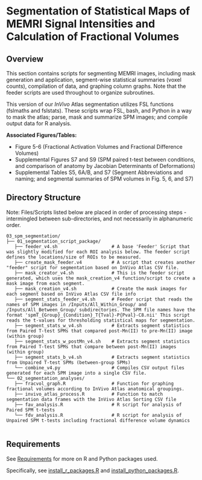 # Segmentation of Statistical Maps of MEMRI Signal Intensities and Calculation of Fractional Volumes

## Overview
This section contains scripts for segmenting MEMRI images, including mask generation and application, segment-wise statistical summaries (voxel counts), compilation of data, and graphing column graphs. Note that the feeder scripts are used throughout to organize subroutines. 

This version of our _InVivo_ Atlas segmentation utilizes FSL functions (fslmaths and fslstats). These scripts wrap FSL, bash, and Python in a way to mask the atlas; parse, mask and summarize SPM images; and compile output data for R analysis. 

**Associated Figures/Tables:**
- Figure 5-6 (Fractional Activation Volumes and Fractional Difference Volumes)
- Supplemental Figures S7 and S9 (SPM paired t-test between conditions, and comparison of anatomy by Jacobian Determinants of Deformations)
- Supplemental Tables S5, 6A/B, and S7 (Segment Abbreviations and naming; and segmental summaries of SPM volumes in Fig. 5, 6, and S7)

## Directory Structure

Note: Files/Scripts listed below are placed in order of processing steps - intermingled between sub-directories, and not necessarily in alphanumeric order.

```
03_spm_segmentation/
├── 01_segmentation_script_package/
   ├── feeder_v4.sh                    # A base 'Feeder' Script that was slightly modified for each ROI analysis below. The feeder script defines the locations/size of ROIs to be measured. 
   ├── create_mask_feeder.v4           # A script that creates another "feeder" script for segmentation based on InVivo Atlas CSV file.  
   ├── mask_creator_v4.sh              # This is the feeder script generated, which uses the mask_creation_v4 function/script to create a mask image from each segment. 
   ├── mask_creation_v4.sh             # Create the mask images for each segment based on InVivo Atlas CSV file info
   ├── segment_stats_feeder_v4.sh      # Feeder script that reads the names of SPM images in /Inputs/All_Within_Group/ and /Inputs/All_Between_Group/ subdirectories. The SPM file names have the format 'spmT_{Group}_{Condition}_T{Tval}-P{Pval}-C8.nii' This script reads the t-values for thresholding statistical maps for segmentation.
   ├── segment_stats_w_v4.sh           # Extracts segment statistics from Paired T-test SPMs that compared post-Mn(II) to pre-Mn(II) image (within group)
   ├── segment_stats_w_postMn_v4.sh    # Extracts segment statistics from Paired T-test SPMs that compare between post-Mn(II) images (within group)
   ├── segment_stats_b_v4.sh           # Extracts segment statistics from Unpaired T-test SPMs (between-group SPMs)
   └── combine_v4.py                   # Compiles CSV output files generated for each SPM image into a single CSV file.
└── 02_segmentation_analyses/
   ├── fracvol_graph.R                 # Function for graphing fractional volumes according to InVivo Atlas anatomical groupings.
   ├── invivo_atlas_process.R          # Function to match segmentation data frames with the InVivo Atlas Sorting CSV file 
   ├── fav_analysis.R                  # R script for analysis of Paired SPM t-tests             
   └── fdv_analysis.R                  # R script for analysis of Unpaired SPM t-tests including fractional difference volume dynamics 
             

```

## Requirements

See [Requirements](../requirements/requirements.md) for more on R and Python packages used.

Specifically, see [install_r_packages.R](../requirements/install_r_packages.R) and [install_python_packages.R](../requirements/install_python_packages.py).
